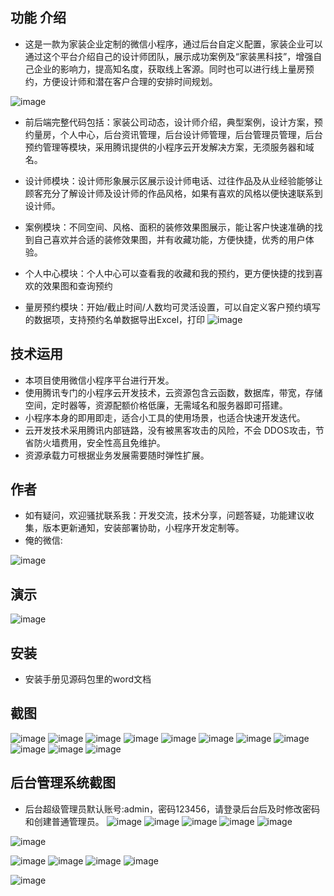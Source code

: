 ## 功能 介绍 
- 这是一款为家装企业定制的微信小程序，通过后台自定义配置，家装企业可以通过这个平台介绍自己的设计师团队，展示成功案例及“家装黑科技”，增强自己企业的影响力，提高知名度，获取线上客源。同时也可以进行线上量房预约，方便设计师和潜在客户合理的安排时间规划。

![image](https://user-images.githubusercontent.com/88120656/220247114-df6d46e6-43b0-4580-97f0-1870c4a78342.png)
- 前后端完整代码包括：家装公司动态，设计师介绍，典型案例，设计方案，预约量房，个人中心，后台资讯管理，后台设计师管理，后台管理员管理，后台预约管理等模块，采用腾讯提供的小程序云开发解决方案，无须服务器和域名。

- 设计师模块：设计师形象展示区展示设计师电话、过往作品及从业经验能够让顾客充分了解设计师及设计师的作品风格，如果有喜欢的风格以便快速联系到设计师。

- 案例模块：不同空间、风格、面积的装修效果图展示，能让客户快速准确的找到自己喜欢并合适的装修效果图，并有收藏功能，方便快捷，优秀的用户体验。

- 个人中心模块：个人中心可以查看我的收藏和我的预约，更方便快捷的找到喜欢的效果图和查询预约

- 量房预约模块：开始/截止时间/人数均可灵活设置，可以自定义客户预约填写的数据项，支持预约名单数据导出Excel，打印
![image](https://user-images.githubusercontent.com/88120656/220247175-213c589e-c2a0-4c5b-8d67-d73f1e30fd4c.png)


## 技术运用
- 本项目使用微信小程序平台进行开发。
- 使用腾讯专门的小程序云开发技术，云资源包含云函数，数据库，带宽，存储空间，定时器等，资源配额价格低廉，无需域名和服务器即可搭建。
- 小程序本身的即用即走，适合小工具的使用场景，也适合快速开发迭代。
- 云开发技术采用腾讯内部链路，没有被黑客攻击的风险，不会 DDOS攻击，节省防火墙费用，安全性高且免维护。
- 资源承载力可根据业务发展需要随时弹性扩展。  



## 作者
- 如有疑问，欢迎骚扰联系我：开发交流，技术分享，问题答疑，功能建议收集，版本更新通知，安装部署协助，小程序开发定制等。
- 俺的微信: 
 
![image](https://user-images.githubusercontent.com/88120656/220247183-122b529c-0da6-4e62-a557-08f191093ae5.png)



## 演示 
 
![image](https://user-images.githubusercontent.com/88120656/220247212-0768298c-8618-440f-b46e-b55d34eea281.png)

## 安装

- 安装手册见源码包里的word文档




## 截图
 ![image](https://user-images.githubusercontent.com/88120656/220247309-d7119db0-8d40-4bb1-ace6-e04b6f914266.png)
![image](https://user-images.githubusercontent.com/88120656/220247320-1353c8fe-0d99-4cb5-84cb-1027f9eb3565.png)
![image](https://user-images.githubusercontent.com/88120656/220247327-a2c625de-1ef1-4a56-90b3-54638c27a9b2.png)
![image](https://user-images.githubusercontent.com/88120656/220247331-efaf7547-06a3-4c4e-ba0d-9dc1065803f1.png)
![image](https://user-images.githubusercontent.com/88120656/220247338-f6c2a61a-00cb-46d4-aa09-780d8db95396.png)
![image](https://user-images.githubusercontent.com/88120656/220247347-893feec3-2414-47e8-9fad-31d972e93692.png)
![image](https://user-images.githubusercontent.com/88120656/220247349-998b8f12-0935-4130-badb-9dbbee2b43fb.png)
![image](https://user-images.githubusercontent.com/88120656/220247356-a4f8806e-1f4c-4827-a5a3-2ca4df53923f.png)
![image](https://user-images.githubusercontent.com/88120656/220247359-824ba0ef-4aa1-46b7-a2d8-c4160edabf3c.png)
![image](https://user-images.githubusercontent.com/88120656/220247370-8bfdca42-8e9a-4fd7-a80c-e77d43361651.png)
![image](https://user-images.githubusercontent.com/88120656/220247375-6c41a0f6-875a-498f-9dab-f93cfe74d56b.png)


## 后台管理系统截图 
- 后台超级管理员默认账号:admin，密码123456，请登录后台后及时修改密码和创建普通管理员。
![image](https://user-images.githubusercontent.com/88120656/220247391-e47743bd-163e-4abd-a40c-a80cfab57f08.png)
![image](https://user-images.githubusercontent.com/88120656/220247400-ca5238be-0e63-4015-a902-8259c4417d15.png)
![image](https://user-images.githubusercontent.com/88120656/220247406-6a21da89-0aba-4fe4-b3cf-0f0a3a1ef6ba.png)
![image](https://user-images.githubusercontent.com/88120656/220247411-dd36e5dd-989e-41c1-89f6-1cd85a54f80c.png)
![image](https://user-images.githubusercontent.com/88120656/220247419-5672e2fa-0b05-481b-a5f9-2328184cc993.png)

![image](https://user-images.githubusercontent.com/88120656/220247421-f54cc79c-ac3b-4165-98f1-a014a40976bc.png)

![image](https://user-images.githubusercontent.com/88120656/220247430-0cf5e2df-0ad4-421c-a97d-539952e5826a.png)
![image](https://user-images.githubusercontent.com/88120656/220247434-33c79d12-cf2e-4380-9908-4d8bb4733568.png)
![image](https://user-images.githubusercontent.com/88120656/220247437-3cd16bb8-a96a-4abf-ac39-148fbe2d6b27.png)
![image](https://user-images.githubusercontent.com/88120656/220247442-c71273e0-2fac-4314-85c1-8c8bef3f5eff.png)

![image](https://user-images.githubusercontent.com/88120656/220247446-ea4916da-25dd-412d-b5aa-b4b9ffca635a.png)




